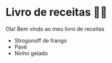 # Livro de receitas :man_cook:

Ola! Bem vindo ao meu livro de receitas 

- Strogonoff de frango
- Pavê
- Ninho gelado